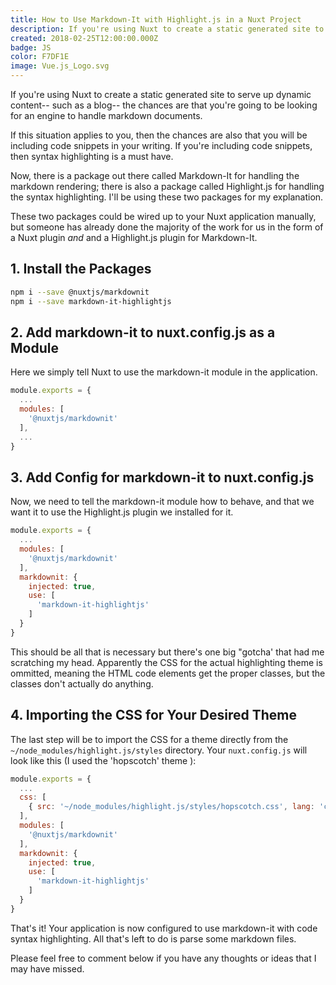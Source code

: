 ```yaml
---
title: How to Use Markdown-It with Highlight.js in a Nuxt Project
description: If you're using Nuxt to create a static generated site to serve up dynamic content-- such as a blog-- the chances are that you're going to be looking for an engine to handle markdown documents with syntax highlighting.
created: 2018-02-25T12:00:00.000Z
badge: JS
color: F7DF1E
image: Vue.js_Logo.svg
---
```


If you're using Nuxt to create a static generated site to serve up dynamic content-- such as a blog-- the chances are that you're going to be looking for an engine to handle markdown documents.

If this situation applies to you, then the chances are also that you will be including code snippets in your writing.  If you're including code snippets, then syntax highlighting is a must have.

Now, there is a package out there called Markdown-It for handling the markdown rendering; there is also a package called Highlight.js for handling the syntax highlighting.  I'll be using these two packages for my explanation.

These two packages could be wired up to your Nuxt application manually, but someone has already done the majority of the work for us in the form of a Nuxt plugin *and* and a Highlight.js plugin for Markdown-It.

## 1. Install the Packages
``` bash
npm i --save @nuxtjs/markdownit
npm i --save markdown-it-highlightjs
```

## 2. Add markdown-it to nuxt.config.js as a Module
Here we simply tell Nuxt to use the markdown-it module in the application.
``` js
module.exports = {
  ...
  modules: [
    '@nuxtjs/markdownit'
  ],
  ...
}
```

## 3. Add Config for markdown-it to nuxt.config.js
Now, we need to tell the markdown-it module how to behave, and that we want it to use the Highlight.js plugin we installed for it.
``` js
module.exports = {
  ...
  modules: [
    '@nuxtjs/markdownit'
  ],
  markdownit: {
    injected: true,
    use: [
      'markdown-it-highlightjs'
    ]
  }
}
```

This should be all that is necessary but there's one big "gotcha' that had me scratching my head.  Apparently the CSS for the actual highlighting theme is ommitted, meaning the HTML code elements get the proper classes, but the classes don't actually do anything.

## 4. Importing the CSS for Your Desired Theme
The last step will be to import the CSS for a theme directly from the `~/node_modules/highlight.js/styles` directory.
Your `nuxt.config.js` will look like this (I used the 'hopscotch' theme ):
``` js
module.exports = {
  ...
  css: [
    { src: '~/node_modules/highlight.js/styles/hopscotch.css', lang: 'css' }
  ],
  modules: [
    '@nuxtjs/markdownit'
  ],
  markdownit: {
    injected: true,
    use: [
      'markdown-it-highlightjs'
    ]
  }
}
```

That's it! Your application is now configured to use markdown-it with code syntax highlighting.  All that's left to do is parse some markdown files.

Please feel free to comment below if you have any thoughts or ideas that I may have missed.